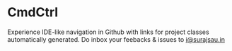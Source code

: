 # CmdCtrl
Experience IDE-like navigation in Github with links for project classes automatically generated.
Do inbox your feebacks & issues to [i@surajsau.in](mailto:i@surajsau.in)
